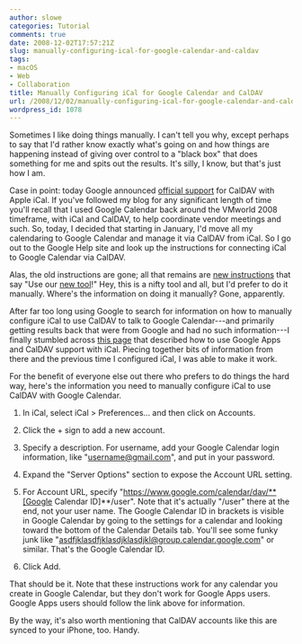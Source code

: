 ```yaml
---
author: slowe
categories: Tutorial
comments: true
date: 2008-12-02T17:57:21Z
slug: manually-configuring-ical-for-google-calendar-and-caldav
tags:
- macOS
- Web
- Collaboration
title: Manually Configuring iCal for Google Calendar and CalDAV
url: /2008/12/02/manually-configuring-ical-for-google-calendar-and-caldav/
wordpress_id: 1078
---
```


Sometimes I like doing things manually. I can't tell you why, except perhaps to say that I'd rather know exactly what's going on and how things are happening instead of giving over control to a "black box" that does something for me and spits out the results. It's silly, I know, but that's just how I am.

Case in point: today Google announced [official support](http://googlemac.blogspot.com/2008/12/google-calendar-now-supports-apple-ical.html) for CalDAV with Apple iCal. If you've followed my blog for any significant length of time you'll recall that I used Google Calendar back around the VMworld 2008 timeframe, with iCal and CalDAV, to help coordinate vendor meetings and such. So, today, I decided that starting in January, I'd move all my calendaring to Google Calendar and manage it via CalDAV from iCal. So I go out to the Google Help site and look up the instructions for connecting iCal to Google Calendar via CalDAV.

Alas, the old instructions are gone; all that remains are [new instructions](http://www.google.com/support/calendar/bin/answer.py?answer=99358#ical) that say "Use our [new tool](http://code.google.com/p/calaboration/downloads/list)!" Hey, this is a nifty tool and all, but I'd prefer to do it manually. Where's the information on doing it manually? Gone, apparently.

After far too long using Google to search for information on how to manually configure iCal to use CalDAV to talk to Google Calendar---and primarily getting results back that were from Google and had no such information---I finally stumbled across [this page](http://www.marc-seeger.de/2008/07/28/google-calendar-supports-caldav/) that described how to use Google Apps and CalDAV support with iCal. Piecing together bits of information from there and the previous time I configured iCal, I was able to make it work.

For the benefit of everyone else out there who prefers to do things the hard way, here's the information you need to manually configure iCal to use CalDAV with Google Calendar.

1. In iCal, select iCal > Preferences... and then click on Accounts.

2. Click the + sign to add a new account.

3. Specify a description. For username, add your Google Calendar login information, like "username@gmail.com", and put in your password.

4. Expand the "Server Options" section to expose the Account URL setting.

5. For Account URL, specify "https://www.google.com/calendar/dav/**[Google Calendar ID]**/user". Note that it's actually "/user" there at the end, not your user name. The Google Calendar ID in brackets is visible in Google Calendar by going to the settings for a calendar and looking toward the bottom of the Calendar Details tab. You'll see some funky junk like "asdfjklasdfjklasdjklasdjkl@group.calendar.google.com" or similar. That's the Google Calendar ID.

6. Click Add.

That should be it. Note that these instructions work for any calendar you create in Google Calendar, but they don't work for Google Apps users. Google Apps users should follow the link above for information.

By the way, it's also worth mentioning that CalDAV accounts like this are synced to your iPhone, too. Handy.
